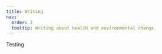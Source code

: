 ```yaml
---
title: Writing
nav:
  order: 3
  tooltip: Writing about health and environmental change. 
---
```


Testing